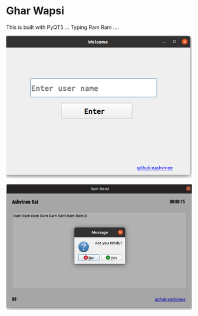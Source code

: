 # Ghar Wapsi

This is built with PyQT5 ... 
Typing Ram Ram .... 


![](screenshot.png)

![](screenshot-01.png)

